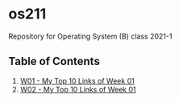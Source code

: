 # os211
Repository for Operating System (B) class 2021-1

## Table of Contents
1. [W01 - My Top 10 Links of Week 01](W01/)
1. [W02 - My Top 10 Links of Week 01](W02/)
